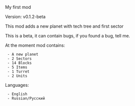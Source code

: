 My first mod

Version: v0.1.2-beta

This mod adds a new planet with tech tree and first sector

This is a beta, it can contain bugs, if you found a bug, tell me.

At the moment mod contains:

     - A new planet
     - 2 Sectors
     - 14 Blocks
     - 5 Items
     - 1 Turret
     - 2 Units

Languages:

     - English
     - Russian/Русский

